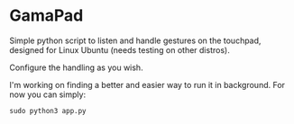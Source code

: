 # GamaPad

Simple python script to listen and handle gestures on the touchpad, designed for Linux Ubuntu (needs testing on other distros).

Configure the handling as you wish.

I'm working on finding a better and easier way to run it in background. For now you can simply:
```
sudo python3 app.py
```
